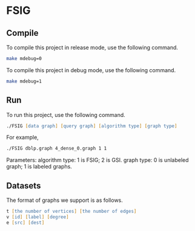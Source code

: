 # FSIG
## Compile
To compile this project in release mode, use the following command.
```zsh
make mdebug=0
```
To compile this project in debug mode, use the following command.
```zsh
make mdebug=1
```

## Run
To run this project, use the following command.
```zsh
./FSIG [data graph] [query graph] [algorithm type] [graph type]
```
For example,
```zsh
./FSIG dblp.graph 4_dense_0.graph 1 1
```
Parameters:
algorithm type: 1 is FSIG; 2 is GSI.
graph type: 0 is unlabeled graph; 1 is labeled graphs.

## Datasets
The format of graphs we support is as follows.
```zsh
t [the number of vertices] [the number of edges]
v [id] [label] [degree]
e [src] [dest]
```
